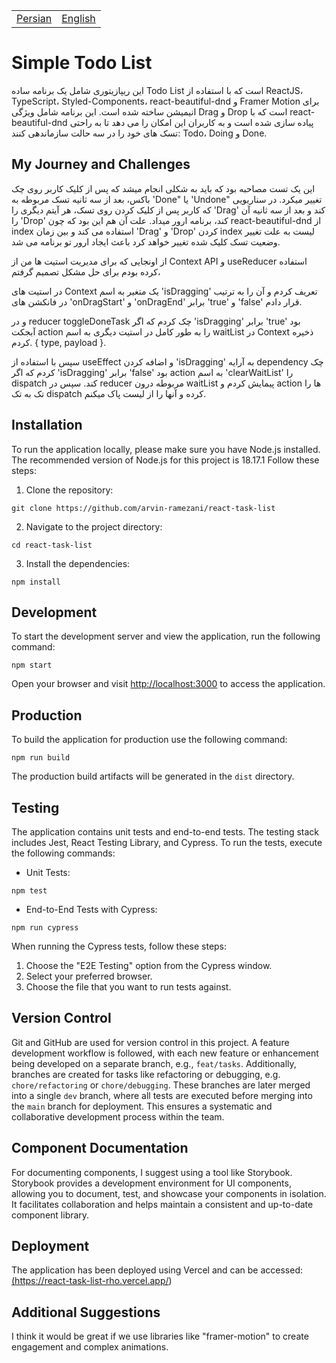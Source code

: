 <table>
    <td>
    <a href="README.fa.md">
        Persian
    </a>
    </td>
    <td>
        <a href="README.md">
            English
        </a>
    </td>
</table>

# Simple Todo List

این ریپازیتوری شامل یک برنامه ساده Todo List است که با استفاده از ReactJS، TypeScript، Styled-Components، react-beautiful-dnd و Framer Motion برای انیمیشن ساخته شده است. این برنامه شامل ویژگی Drag و Drop است که با react-beautiful-dnd پیاده سازی شده است و به کاربران این امکان را می دهد تا به راحتی تسک های خود را در سه حالت سازماندهی کنند: Todo، Doing و Done.

## My Journey and Challenges

این یک تست مصاحبه بود که باید به شکلی انجام میشد که پس از کلیک کاربر روی چک باکس، بعد از سه ثانیه تسک مربوطه به 'Done" یا 'Undone" تغییر میکرد.
در سناریویی که کاربر پس از کلیک کردن روی تسک، هر آیتم دیگری را 'Drag' کند و بعد از سه ثانیه آن را 'Drop' کند، برنامه ارور میداد.
علت آن هم این بود که چون react-beautiful-dnd از index استفاده می کند و بین زمان 'Drag' و 'Drop' کردن index لیست به علت تغییر وضعیت تسک کلیک شده تغییر خواهد کرد باعث ایجاد ارور تو برنامه می شد.

از اونجایی که برای مدیریت استیت ها من از Context API و useReducer استفاده کرده بودم برای حل مشکل تصمیم گرفتم،

در استیت های Context یک متغیر به اسم 'isDragging' تعریف کردم و آن را به ترتیب در فانکشن های 'onDragStart' و 'onDragEnd' برابر 'true' و 'false' قرار دادم.

و در reducer toggleDoneTask چک کردم که اگر 'isDragging' برابر 'true' بود آبجکت action را به طور کامل در استیت دیگری به اسم waitList در Context ذخیره کردم. { type, payload }.

سپس با استفاده از useEffect و اضافه کردن 'isDragging' به آرایه dependency چک کردم که اگر 'isDragging' برابر 'false' بود action به اسم 'clearWaitList' را dispatch کند.
سپس در reducer مربوطه درون waitList پیمایش کردم و action ها را تک به تک dispatch کرده و آنها را از لیست پاک میکنم.

## Installation

To run the application locally, please make sure you have Node.js installed. The recommended version of Node.js for this project is 18.17.1 Follow these steps:

1. Clone the repository:

```
git clone https://github.com/arvin-ramezani/react-task-list
```

2. Navigate to the project directory:

```
cd react-task-list
```

3. Install the dependencies:

```
npm install
```

## Development

To start the development server and view the application, run the following command:

```
npm start
```

Open your browser and visit [http://localhost:3000](http://localhost:3000) to access the application.

## Production

To build the application for production use the following command:

```
npm run build
```

The production build artifacts will be generated in the `dist` directory.

## Testing

The application contains unit tests and end-to-end tests. The testing stack includes Jest, React Testing Library, and Cypress. To run the tests, execute the following commands:

- Unit Tests:

```
npm test
```

- End-to-End Tests with Cypress:

```
npm run cypress
```

When running the Cypress tests, follow these steps:

1. Choose the "E2E Testing" option from the Cypress window.
2. Select your preferred browser.
3. Choose the file that you want to run tests against.

## Version Control

Git and GitHub are used for version control in this project. A feature development workflow is followed, with each new feature or enhancement being developed on a separate branch, e.g., `feat/tasks`. Additionally, branches are created for tasks like refactoring or debugging, e.g. `chore/refactoring` or `chore/debugging`. These branches are later merged into a single `dev` branch, where all tests are executed before merging into the `main` branch for deployment. This ensures a systematic and collaborative development process within the team.

## Component Documentation

For documenting components, I suggest using a tool like Storybook. Storybook provides a development environment for UI components, allowing you to document, test, and showcase your components in isolation. It facilitates collaboration and helps maintain a consistent and up-to-date component library.

## Deployment

The application has been deployed using Vercel and can be accessed:
<br />
<a href="https://react-task-list-rho.vercel.app/">
(https://react-task-list-rho.vercel.app/)
</a>

## Additional Suggestions

I think it would be great if we use libraries like "framer-motion" to create engagement and complex animations.
